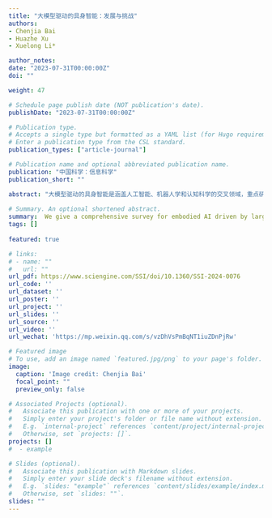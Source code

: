 ```yaml
---
title: "大模型驱动的具身智能：发展与挑战"
authors:
- Chenjia Bai
- Huazhe Xu
- Xuelong Li*

author_notes:
date: "2023-07-31T00:00:00Z"
doi: ""

weight: 47

# Schedule page publish date (NOT publication's date).
publishDate: "2023-07-31T00:00:00Z"

# Publication type.
# Accepts a single type but formatted as a YAML list (for Hugo requirements).
# Enter a publication type from the CSL standard.
publication_types: ["article-journal"]

# Publication name and optional abbreviated publication name.
publication: "中国科学：信息科学"
publication_short: ""

abstract: "大模型驱动的具身智能是涵盖人工智能、机器人学和认知科学的交叉领域，重点研究如何将大模型的感知、推理和逻辑思维能力与具身智能相结合，提升现有模仿学习、强化学习、模型预测控制等具身智能框架的数据效率和泛化能力。近年来，随着大模型能力的不断提升，以及具身智能中示教数据、仿真平台、任务集合的不断完善，大模型和具身智能的结合将成为人工智能的下一个浪潮，有望成为人工智能迈向实体机器人的重要突破口。本文围绕大模型驱动的具身智能这一研究领域，从三个方面进行了系统的调研、分析和展望。首先，回顾了大模型和具身智能的相关技术背景，以及具身智能现有的学习框架。其次，按照大模型赋能具身智能的方式，将现有研究分为大模型驱动的环境感知、大模型驱动的任务规划、大模型驱动的基础策略、大模型驱动的奖励函数、大模型驱动的数据生成等五类范式。最后，总结了大模型驱动的具身智能中存在的挑战，对可行的技术路线进行展望，为相关研究人员提供参考，进一步推动国家人工智能发展战略。"
  
# Summary. An optional shortened abstract.
summary:  We give a comprehensive survey for embodied AI driven by large-scale models.
tags: []
  
featured: true

# links:
# - name: ""
#   url: ""
url_pdf: https://www.sciengine.com/SSI/doi/10.1360/SSI-2024-0076
url_code: ''
url_dataset: ''
url_poster: ''
url_project: ''
url_slides: ''
url_source: ''
url_video: ''
url_wechat: 'https://mp.weixin.qq.com/s/vzDhVsPmBqNT1iuZDnPjRw'

# Featured image
# To use, add an image named `featured.jpg/png` to your page's folder. 
image:
  caption: 'Image credit: Chenjia Bai'
  focal_point: ""
  preview_only: false

# Associated Projects (optional).
#   Associate this publication with one or more of your projects.
#   Simply enter your project's folder or file name without extension.
#   E.g. `internal-project` references `content/project/internal-project/index.md`.
#   Otherwise, set `projects: []`.
projects: []
#  - example

# Slides (optional).
#   Associate this publication with Markdown slides.
#   Simply enter your slide deck's filename without extension.
#   E.g. `slides: "example"` references `content/slides/example/index.md`.
#   Otherwise, set `slides: ""`.
slides: ""
---
```

